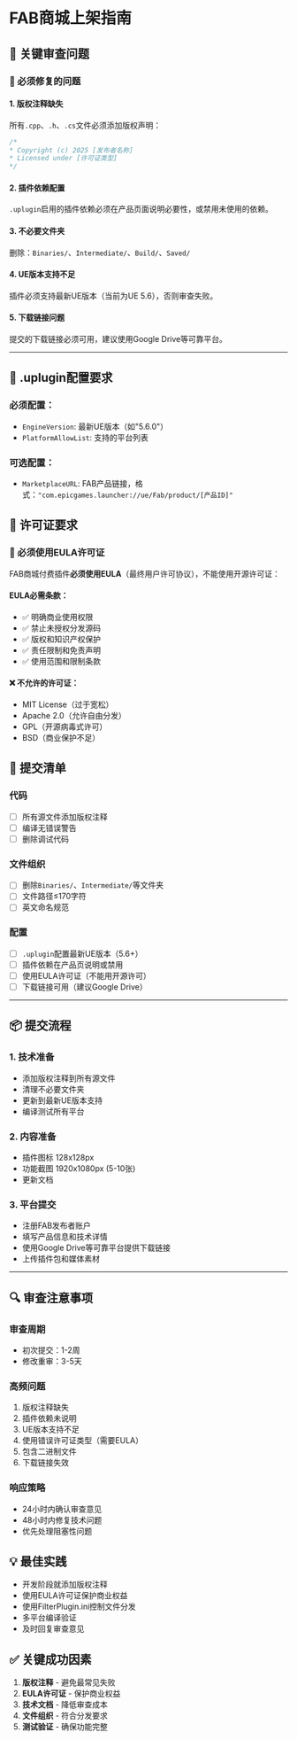 # FAB商城上架指南

## 🎯 关键审查问题

### 🚨 必须修复的问题

#### 1. 版权注释缺失
所有`.cpp`、`.h`、`.cs`文件必须添加版权声明：
```cpp
/*
* Copyright (c) 2025 [发布者名称]
* Licensed under [许可证类型]
*/
```

#### 2. 插件依赖配置
`.uplugin`启用的插件依赖必须在产品页面说明必要性，或禁用未使用的依赖。

#### 3. 不必要文件夹
删除：`Binaries/`、`Intermediate/`、`Build/`、`Saved/`

#### 4. UE版本支持不足  
插件必须支持最新UE版本（当前为UE 5.6），否则审查失败。

#### 5. 下载链接问题
提交的下载链接必须可用，建议使用Google Drive等可靠平台。

---

## 🔧 .uplugin配置要求

### 必须配置：
- `EngineVersion`: 最新UE版本（如"5.6.0"）
- `PlatformAllowList`: 支持的平台列表

### 可选配置：
- `MarketplaceURL`: FAB产品链接，格式：`"com.epicgames.launcher://ue/Fab/product/[产品ID]"`

## 📄 许可证要求

### 🚨 必须使用EULA许可证
FAB商城付费插件**必须使用EULA**（最终用户许可协议），不能使用开源许可证：

#### EULA必需条款：
- ✅ 明确商业使用权限
- ✅ 禁止未授权分发源码
- ✅ 版权和知识产权保护
- ✅ 责任限制和免责声明
- ✅ 使用范围和限制条款

#### ❌ 不允许的许可证：
- MIT License（过于宽松）
- Apache 2.0（允许自由分发）
- GPL（开源病毒式许可）
- BSD（商业保护不足）

## 📝 提交清单

### 代码
- [ ] 所有源文件添加版权注释
- [ ] 编译无错误警告
- [ ] 删除调试代码

### 文件组织
- [ ] 删除`Binaries/`、`Intermediate/`等文件夹
- [ ] 文件路径≤170字符
- [ ] 英文命名规范

### 配置
- [ ] `.uplugin`配置最新UE版本（5.6+）
- [ ] 插件依赖在产品页说明或禁用
- [ ] 使用EULA许可证（不能用开源许可）
- [ ] 下载链接可用（建议Google Drive）

---

## 📦 提交流程

### 1. 技术准备
- 添加版权注释到所有源文件
- 清理不必要文件夹  
- 更新到最新UE版本支持
- 编译测试所有平台

### 2. 内容准备  
- 插件图标 128x128px
- 功能截图 1920x1080px (5-10张)
- 更新文档

### 3. 平台提交
- 注册FAB发布者账户
- 填写产品信息和技术详情
- 使用Google Drive等可靠平台提供下载链接
- 上传插件包和媒体素材

---

## 🔍 审查注意事项

### 审查周期
- 初次提交：1-2周
- 修改重审：3-5天

### 高频问题
1. 版权注释缺失
2. 插件依赖未说明  
3. UE版本支持不足
4. 使用错误许可证类型（需要EULA）
5. 包含二进制文件
6. 下载链接失效

### 响应策略
- 24小时内确认审查意见
- 48小时内修复技术问题
- 优先处理阻塞性问题

## 💡 最佳实践

- 开发阶段就添加版权注释
- 使用EULA许可证保护商业权益
- 使用FilterPlugin.ini控制文件分发
- 多平台编译验证
- 及时回复审查意见

## ✅ 关键成功因素

1. **版权注释** - 避免最常见失败
2. **EULA许可证** - 保护商业权益
3. **技术文档** - 降低审查成本
4. **文件组织** - 符合分发要求
5. **测试验证** - 确保功能完整
